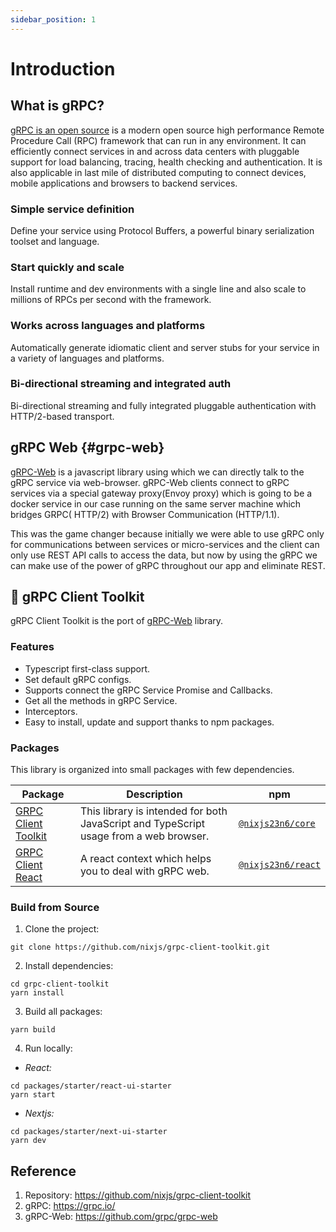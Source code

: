 ```yaml
---
sidebar_position: 1
---
```


# Introduction

## What is gRPC?

[gRPC is an open source](https://grpc.io/) is a modern open source high performance Remote Procedure Call (RPC) framework that can run in any environment. It can efficiently connect services in and across data centers with pluggable support for load balancing, tracing, health checking and authentication. It is also applicable in last mile of distributed computing to connect devices, mobile applications and browsers to backend services.

### Simple service definition

Define your service using Protocol Buffers, a powerful binary serialization toolset and language.

### Start quickly and scale

Install runtime and dev environments with a single line and also scale to millions of RPCs per second with the framework.

### Works across languages and platforms

Automatically generate idiomatic client and server stubs for your service in a variety of languages and platforms.

### Bi-directional streaming and integrated auth

Bi-directional streaming and fully integrated pluggable authentication with HTTP/2-based transport.

## gRPC Web {#grpc-web}

[gRPC-Web](https://github.com/grpc/grpc-web) is a javascript library using which we can directly talk to the gRPC service via web-browser. gRPC-Web clients connect to gRPC services via a special gateway proxy(Envoy proxy) which is going to be a docker service in our case running on the same server machine which bridges GRPC( HTTP/2) with Browser Communication (HTTP/1.1).

This was the game changer because initially we were able to use gRPC only for communications between services or micro-services and the client can only use REST API calls to access the data, but now by using the gRPC we can make use of the power of gRPC throughout our app and eliminate REST.

## 🚀 gRPC Client Toolkit

gRPC Client Toolkit is the port of [gRPC-Web](#grpc-web) library.

### Features

- Typescript first-class support.
- Set default gRPC configs.
- Supports connect the gRPC Service Promise and Callbacks.
- Get all the methods in gRPC Service.
- Interceptors.
- Easy to install, update and support thanks to npm packages.

### Packages

This library is organized into small packages with few dependencies.

| Package                                          | Description                                                                           | npm                                                                                           |
| ------------------------------------------------ | ------------------------------------------------------------------------------------- | --------------------------------------------------------------------------------------------- |
| [GRPC Client Toolkit](./grpc-core/installing.md) | This library is intended for both JavaScript and TypeScript usage from a web browser. | [`@nixjs23n6/core`](https://github.com/nixjs/grpc-client-toolkit/tree/master/packages/core)   |
| [GRPC Client React](./grpc-react/installing.md)  | A react context which helps you to deal with gRPC web.                                | [`@nixjs23n6/react`](https://github.com/nixjs/grpc-client-toolkit/tree/master/packages/react) |

### Build from Source

1. Clone the project:

```shell
git clone https://github.com/nixjs/grpc-client-toolkit.git
```

2. Install dependencies:

```shell
cd grpc-client-toolkit
yarn install
```

3. Build all packages:

```shell
yarn build
```

4. Run locally:

- _React:_

```shell
cd packages/starter/react-ui-starter
yarn start
```

- _Nextjs:_

```shell
cd packages/starter/next-ui-starter
yarn dev
```

## Reference

1. Repository: <https://github.com/nixjs/grpc-client-toolkit>
2. gRPC: <https://grpc.io/>
3. gRPC-Web: <https://github.com/grpc/grpc-web>
